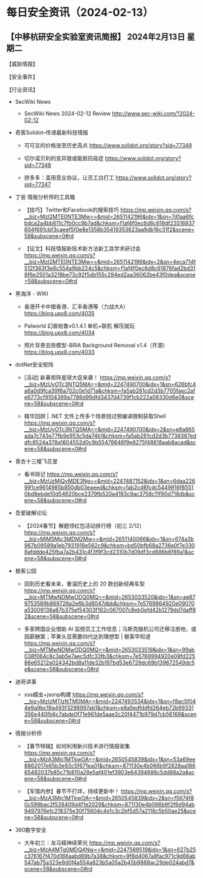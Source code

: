 # 每日安全资讯（2024-02-13）

【中移杭研安全实验室资讯简报】
2024年2月13日 星期二
---------------------------
【威胁情报】

【安全事件】

【行业资讯】

- SecWiki News
  - SecWiki News 2024-02-12 Review
http://www.sec-wiki.com/?2024-02-12

- 奇客Solidot–传递最新科技情报
  - 可可豆的价格涨至历史高点
https://www.solidot.org/story?sid=77349

  - 切尔诺贝利的变异狼或能抵抗癌症
https://www.solidot.org/story?sid=77348

  - 拼多多：滥用竞业协议，让员工白打工
https://www.solidot.org/story?sid=77347

- 丁爸 情报分析师的工具箱
  - 【技巧】Twitter和Facebook的搜索技巧
https://mp.weixin.qq.com/s?__biz=MzI2MTE0NTE3Mw==&mid=2651142196&idx=1&sn=7d1aa6fcbdca2a4bb611c7fb0cc9b7ad&chksm=f1af4f0ec6d8c618df23516937604f691cbf3caeef5f0e8e1358b35419353623aa9db16c31f2&scene=58&subscene=0#rd

  - 【征文】科技情报新技术新方法新工具学术研讨会
https://mp.weixin.qq.com/s?__biz=MzI2MTE0NTE3Mw==&mid=2651142196&idx=2&sn=4eca714f512f363f3e6c554a9bb224c5&chksm=f1af4f0ec6d8c61876fad2bd318f6e2501a3218be73c92f5db155c294ed2aa36062be43f0dea&scene=58&subscene=0#rd

- 黑海洋 - WIKI
  - 香港开卡中银香港、汇丰香港等（力战大A）
https://blog.upx8.com/4035

  - Palworld 幻兽帕鲁v0.1.4.1 单机+联机 解压就玩
https://blog.upx8.com/4034

  - 照片背景去除模型-BRIA Background Removal v1.4（开源）
https://blog.upx8.com/4033

- dotNet安全矩阵
  - [活动] 新春矩阵星球大促来袭！
https://mp.weixin.qq.com/s?__biz=MzUyOTc3NTQ5MA==&mid=2247490700&idx=1&sn=626bfc4a6a0d9fca39f6a702c0e1d71a&chksm=fa5ab261cd2d3b7705faec2afe6773cf9104399a7786d99dfd3437d4739f1cb222a08330d6e0&scene=58&subscene=0#rd

  - 精华回顾 | .NET 文件上传多个场景绕过预编译限制获取Shell
https://mp.weixin.qq.com/s?__biz=MzUyOTc3NTQ5MA==&mid=2247490700&idx=2&sn=e8a865ada7c743e77fb9e953c5da74b1&chksm=fa5ab261cd2d3b7736387eddfc8524a378a1604552d0c9b55476646f9e8275f48818aab8acad&scene=58&subscene=0#rd

- 青衣十三楼飞花堂
  - 看书琐记
https://mp.weixin.qq.com/s?__biz=MzUzMjQyMDE3Ng==&mid=2247487152&idx=1&sn=6daa226991ce9614985b850db03eaeed&chksm=fab2cd8fcdc5449916f85510bd8ebde10d54620bce2379fb520a4193c9ac3758c11f90d718db&scene=58&subscene=0#rd

- 吾爱破解论坛
  - 【2024春节】解题领红包活动排行榜（初三 2/12）
https://mp.weixin.qq.com/s?__biz=MjM5Mjc3MDM2Mw==&mid=2651140066&idx=1&sn=674a3b967b09589a1eb7931918e562c9&chksm=bd50bfb68a2736a0f7e3308afddde425fba7a2b431c4f3f9f3cd2310b7d09df3cd886b6f89a1&scene=58&subscene=0#rd

- 极客公园
  - 回到历史看未来，重温历史上的 20 款创新经典车型
https://mp.weixin.qq.com/s?__biz=MTMwNDMwODQ0MQ==&mid=2653033520&idx=1&sn=ae879753589b869726a2e6b3d8047dbb&chksm=7e5769864920e09070a53009138a87b375ef54303f162c067007c8eb0efd42b1279dd7daff82&scene=58&subscene=0#rd

  - 多家跨国企业借助 AI 监控员工工作信息；马斯克脑机公司迁移注册地，或因薪酬案；苹果头显需要四代达到理想型 | 极客早知道
https://mp.weixin.qq.com/s?__biz=MTMwNDMwODQ0MQ==&mid=2653033519&idx=1&sn=99ab038f064c8c3ab5e7aec5dfc33fb3&chksm=7e5769994920e08fd22586e65212a024342bd8a11de32b197bd53e6729dc69b139672549dc5e&scene=58&subscene=0#rd

- 迪哥讲事
  - xss蠕虫+jsonp构建
https://mp.weixin.qq.com/s?__biz=MzIzMTIzNTM0MA==&mid=2247493534&idx=1&sn=f8ac5f044e9a9bc18a493f3298997ab1&chksm=e8a5edfddfd264eb72b99331356e440fb6c7abde0f71e961de5aae2c20f4471b979d7cb56169&scene=58&subscene=0#rd

- 情报分析师
  - 【春节特辑】如何利用新兴技术进行情报收集
https://mp.weixin.qq.com/s?__biz=MzA3Mjc1MTkwOA==&mid=2650545839&idx=1&sn=53a69ee8862017e65b3e93c5f671ea01&chksm=871130e4b066b9f2828aa18665482037b85c71b810a28e5af401ef3903e64394686c5dd88a2a&scene=58&subscene=0#rd

  - 【军情内参】春节不打烊，持续更新中！
https://mp.weixin.qq.com/s?__biz=MzA3Mjc1MTkwOA==&mid=2650545839&idx=2&sn=f5674f80c599bac2f528409d4f1e2029&chksm=871130e4b066b9f2f6d94ab9497976efc218375e30f75604c4e1c3c2bf5d57a2118c5b50ae25&scene=58&subscene=0#rd

- 360数字安全
  - 大年初三｜龙马精神续荣光
https://mp.weixin.qq.com/s?__biz=MzA4MTg0MDQ4Nw==&mid=2247569519&idx=1&sn=627b25c376167f470d166aabd89b7a38&chksm=9f8d4067a8fac971c9d66ab547ab75a323e9d0f4a554a823b5a05a2b45b9868ac29de024abd7&scene=58&subscene=0#rd

